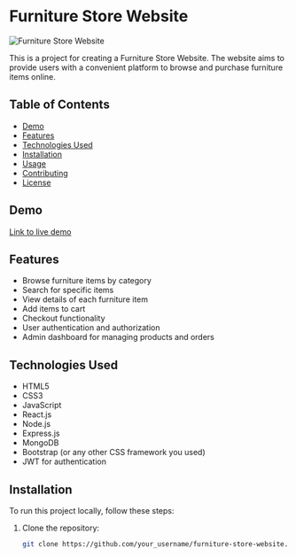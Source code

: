 # Furniture Store Website

![Furniture Store Website](link_to_your_image_here)

This is a project for creating a Furniture Store Website. The website aims to provide users with a convenient platform to browse and purchase furniture items online.

## Table of Contents
- [Demo](#demo)
- [Features](#features)
- [Technologies Used](#technologies-used)
- [Installation](#installation)
- [Usage](#usage)
- [Contributing](#contributing)
- [License](#license)

## Demo
[Link to live demo](link_to_live_demo_here)

## Features
- Browse furniture items by category
- Search for specific items
- View details of each furniture item
- Add items to cart
- Checkout functionality
- User authentication and authorization
- Admin dashboard for managing products and orders

## Technologies Used
- HTML5
- CSS3
- JavaScript
- React.js
- Node.js
- Express.js
- MongoDB
- Bootstrap (or any other CSS framework you used)
- JWT for authentication

## Installation
To run this project locally, follow these steps:

1. Clone the repository:
   ```sh
   git clone https://github.com/your_username/furniture-store-website.git

